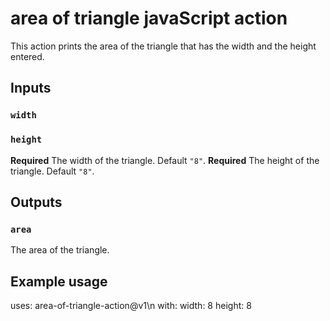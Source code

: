 # area of triangle javaScript action

This action prints the area of the triangle that has the width and the height entered.

## Inputs

### `width`

### `height`

**Required** The width of the triangle. Default `"8"`.
**Required** The height of the triangle. Default `"8"`.

## Outputs

### `area`

The area of the triangle.

## Example usage

uses: area-of-triangle-action@v1\n
with:
  width: 8
  height: 8
